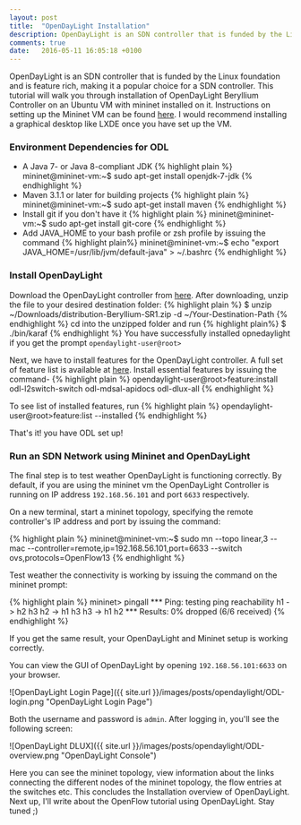```yaml
---
layout: post
title:  "OpenDayLight Installation"
description: OpenDayLight is an SDN controller that is funded by the Linux foundation and is feature rich, making it a popular choice for a SDN controller
comments: true
date:   2016-05-11 16:05:18 +0100
---
```


OpenDayLight is an SDN controller that is funded by the Linux foundation and is feature rich, making it a popular choice for a SDN controller. This tutorial will walk you through installation of OpenDayLight Beryllium Controller on an Ubuntu VM with mininet installed on it. Instructions on setting up the Mininet VM can be found [here](http://www.brianlinkletter.com/set-up-mininet/). I would recommend installing a graphical desktop like LXDE once you have set up the VM. 

### Environment Dependencies for ODL
+ A Java 7- or Java 8-compliant JDK
{% highlight plain %}
mininet@mininet-vm:~$ sudo apt-get install openjdk-7-jdk
{% endhighlight %}
+ Maven 3.1.1 or later for building projects
{% highlight plain %}
mininet@mininet-vm:~$ sudo apt-get install maven
{% endhighlight %}
+ Install git if you don't have it
{% highlight plain %}
mininet@mininet-vm:~$ sudo apt-get install git-core
{% endhighlight %}
+ Add JAVA_HOME to your bash profile or zsh profile by issuing the command 
{% highlight plain%}
mininet@mininet-vm:~$ echo "export JAVA_HOME=/usr/lib/jvm/default-java" > ~/.bashrc
{% endhighlight %}

### Install OpenDayLight
Download the OpenDayLight controller from <a href="https://www.opendaylight.org/downloads">here</a>. 
After downloading, unzip the file to your desired destination folder:
{% highlight plain %}
$ unzip ~/Downloads/distribution-Beryllium-SR1.zip -d ~/Your-Destination-Path
{% endhighlight %}
cd into the unzipped folder and run
{% highlight plain%}
$ ./bin/karaf
{% endhighlight %} 
You have successfully installed opnedaylight if you get the prompt `opendaylight-user@root>`

Next, we have to install features for the OpenDayLight controller. A full set of feature list is available at [here](https://www.opendaylight.org/opendaylight-features-list). Install essential features by issuing the command-
{% highlight plain %}
opendaylight-user@root>feature:install odl-l2switch-switch odl-mdsal-apidocs odl-dlux-all
{% endhighlight %}

To see list of installed features, run
{% highlight plain %}
opendaylight-user@root>feature:list --installed
{% endhighlight %}

That's it! you have ODL set up! 

### Run an SDN Network using Mininet and OpenDayLight

The final step is to test weather OpenDayLight is functioning correctly. By default, if you are using the mininet vm the OpenDayLight Controller is running on IP address `192.168.56.101` and port `6633` respectively. 

On a new terminal, start a mininet topology, specifying the remote controller's IP address and port by issuing the command: 

{% highlight plain %}
mininet@mininet-vm:~$ sudo mn --topo linear,3 --mac --controller=remote,ip=192.168.56.101,port=6633 --switch ovs,protocols=OpenFlow13
{% endhighlight %}

Test weather the connectivity is working by issuing the command on the mininet prompt:

{% highlight plain %}
mininet> pingall
*** Ping: testing ping reachability
h1 -> h2 h3 
h2 -> h1 h3 
h3 -> h1 h2 
*** Results: 0% dropped (6/6 received)
{% endhighlight %}

If you get the same result, your OpenDayLight and Mininet setup is working correctly. 

You can view the GUI of OpenDayLight by opening `192.168.56.101:6633` on your browser. 

![OpenDayLight Login Page]({{ site.url }}/images/posts/opendaylight/ODL-login.png "OpenDayLight Login Page") 

Both the username and password is `admin`. After logging in, you'll see the following screen:


![OpenDayLight DLUX]({{ site.url }}/images/posts/opendaylight/ODL-overview.png "OpenDayLight Console")


Here you can see the mininet topology, view information about the links connecting the different nodes of the mininet topology, the flow entries at the switches etc. This concludes the Installation overview of OpenDayLight. Next up, I'll write about the OpenFlow tutorial using OpenDayLight. Stay tuned ;)

